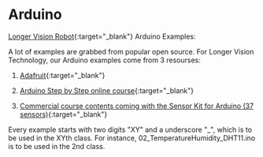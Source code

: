 # Arduino
[Longer Vision Robot](http://www.longervisionrobot.com){:target="_blank"} Arduino Examples:

A lot of examples are grabbed from popular open source. For Longer Vision Technology, our Arduino examples come from 3 resourses:

1) [Adafruit](https://github.com/adafruit){:target="_blank"}

2) [Arduino Step by Step online course](https://github.com/futureshocked/arduino_sbs){:target="_blank"}

3) [Commercial course contents coming with the Sensor Kit for Arduino (37 sensors)](http://www.longervisionrobot.com/en/products/iot-sensors.html){:target="_blank"}


Every example starts with two digits "XY" and a underscore "_", which is to be used in the XYth class.
For instance, 02_TemperatureHumidity_DHT11.ino is to be used in the 2nd class.



